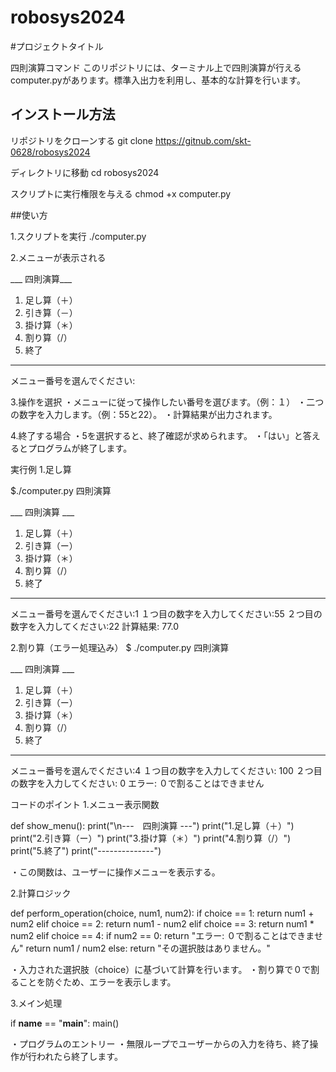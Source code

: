 # robosys2024
#プロジェクトタイトル

四則演算コマンド
このリポジトリには、ターミナル上で四則演算が行えるcomputer.pyがあります。標準入出力を利用し、基本的な計算を行います。

## インストール方法

リポジトリをクローンする
git clone https://gitnub.com/skt-0628/robosys2024

ディレクトリに移動
cd robosys2024

スクリプトに実行権限を与える
chmod +x computer.py

##使い方

1.スクリプトを実行
./computer.py


2.メニューが表示される

___ 四則演算___
1. 足し算（＋）
2. 引き算（－）
3. 掛け算（＊）
4. 割り算（/）
5. 終了
________________
メニュー番号を選んでください:

3.操作を選択
・メニューに従って操作したい番号を選びます。（例：１）
・二つの数字を入力します。（例：55と22）。
・計算結果が出力されます。

4.終了する場合
・5を選択すると、終了確認が求められます。
・「はい」と答えるとプログラムが終了します。


実行例
1.足し算

$./computer.py
四則演算

___ 四則演算 ___
1. 足し算（＋）
2. 引き算（ー）
3. 掛け算（＊）
4. 割り算（/）
5. 終了
______________

メニュー番号を選んでください:1
１つ目の数字を入力してください:55
２つ目の数字を入力してください:22
計算結果: 77.0

2.割り算（エラー処理込み）
$ ./computer.py
四則演算

___ 四則演算 ___
1. 足し算（＋）
2. 引き算（ー）
3. 掛け算（＊）
4. 割り算（/）
5. 終了
________________
メニュー番号を選んでください:4
１つ目の数字を入力してください: 100
２つ目の数字を入力してください: 0
エラー: ０で割ることはできません


コードのポイント
1.メニュー表示関数

def show_menu():
    print("\n---　四則演算 ---")
    print("1.足し算（＋）")
    print("2.引き算（ー）")
    print("3.掛け算（＊）")
    print("4.割り算（/）")
    print("5.終了")
    print("--------------")

・この関数は、ユーザーに操作メニューを表示する。

2.計算ロジック

def perform_operation(choice, num1, num2):
    if choice == 1:
        return num1 + num2
    elif choice == 2:
        return num1 - num2
    elif choice == 3:
        return num1 * num2
    elif choice == 4:
        if num2 == 0:
            return "エラー: ０で割ることはできません"
        return num1 / num2
    else:
        return "その選択肢はありません。"


・入力された選択肢（choice）に基づいて計算を行います。
・割り算で０で割ることを防ぐため、エラーを表示します。

3.メイン処理

if __name__ == "__main__":
    main()

・プログラムのエントリー
・無限ループでユーザーからの入力を待ち、終了操作が行われたら終了します。
